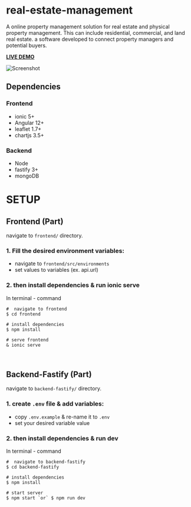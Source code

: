 # real-estate-management

A online property management solution for real estate and
physical property management. This can include residential,
commercial, and land real estate. a software developed to
connect property managers and potential buyers.

**[LIVE DEMO](https://real-estate-management.netlify.app/)**

![Screenshot](https://ik.imagekit.io/wr5lnrww0q8/REM_Folder/social_GKmc-8vHw.jpg?updatedAt=1631134174081)


## **Dependencies**

### **Frontend**
- ionic 5+
- Angular 12+
- leaflet 1.7+
- chartjs 3.5+

### **Backend**
- Node
- fastify 3+
- mongoDB

# **SETUP**

## **Frontend (Part)**

navigate to `frontend/` directory.

### **1. Fill the desired environment variables:**  
- navigate to `frontend/src/environments`
- set values to variables (ex. api.url) 

### **2. then install dependencies & run ionic serve**

In terminal - command
```
#  navigate to frontend 
$ cd frontend

# install dependencies
$ npm install

# serve frontend
& ionic serve
```

<br>

## **Backend-Fastify (Part)**
navigate to `backend-fastify/` directory.

### **1. create `.env` file & add variables:**
- copy `.env.example` & re-name it to `.env`
- set your desired variable value

### **2. then install dependencies & run dev**

In terminal - command
```
#  navigate to backend-fastify 
$ cd backend-fastify

# install dependencies
$ npm install

# start server
$ npm start `or` $ npm run dev

```
